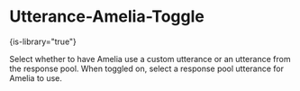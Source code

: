 # Utterance-Amelia-Toggle

{is-library="true"}

<snippet id="Utterance-Amelia-Toggle_snippet">



Select whether to have Amelia use a custom utterance or an utterance from the response pool. When toggled on, select a response pool utterance for Amelia to use.


</snippet>